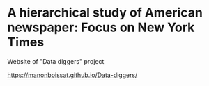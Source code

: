 # A hierarchical study of American newspaper: Focus on New York Times
Website of "Data diggers" project

https://manonboissat.github.io/Data-diggers/
